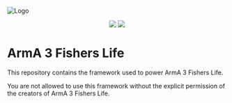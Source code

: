 ![Logo](https://www.arma3fisherslife.net/ressources/images/logo_black.png)
<p align="center"><img src="https://img.shields.io/badge/CURRENT%20VERSION-3.5.1-green.svg?longCache=true&style=for-the-badge" />
    <img src="https://img.shields.io/badge/UPCOMING%20VERSION-3.6-yellow.svg?longCache=true&style=for-the-badge" /></p>

# ArmA 3 Fishers Life

This repository contains the framework used to power ArmA 3 Fishers Life.

You are not allowed to use this framework without the explicit permission of the creators of ArmA 3 Fishers Life.

